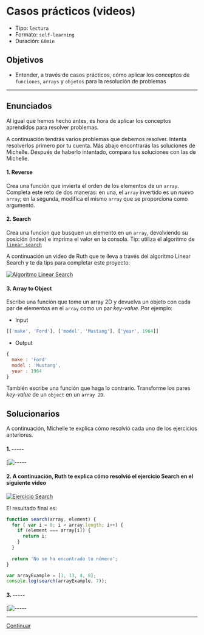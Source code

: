 # Casos prácticos (videos)
- Tipo: `lectura`
- Formato: `self-learning`
- Duración: `60min`

## Objetivos

- Entender, a través de casos prácticos, cómo aplicar los conceptos de `funciones`, `arrays` y `objetos` para la resolución de problemas

***

## Enunciados

Al igual que hemos hecho antes, es hora de aplicar los conceptos aprendidos para resolver problemas.

A continuación tendrás varios problemas que debemos resolver. Intenta resolverlos primero por tu cuenta. Más abajo encontrarás las soluciones de Michelle. Después de haberlo intentado, compara tus soluciones con las de Michelle.   

#### 1. Reverse
Crea una función que invierta el orden de los elementos de un `array`. Completa este reto de dos maneras: en una, el `array` invertido es un _nuevo_ `array`; en la segunda, modifica el mismo `array` que se proporciona como argumento.

#### 2. Search
Crea una funcion que busquen un elemento en un `array`, devolviendo su posición (index) e imprima el valor en la consola. Tip: utiliza el algoritmo de [`linear search`](https://en.wikipedia.org/wiki/Linear_search)

A continuación un video de Ruth que te lleva a través del algoritmo Linear Search y te da tips para completar este proyecto:

[![Algoritmo Linear Search](https://preview.ibb.co/e2z8SF/linear.jpg)](https://youtu.be/9bSxvExfFhc)


#### 3. Array to Object
Escribe una función que tome un array 2D y devuelva un objeto con cada par de elementos en el `array` como un par _key-value_.
Por ejemplo:
- Input
```js
[['make', 'Ford'], ['model', 'Mustang'], ['year', 1964]]
```
- Output
```js
{
  make : 'Ford'
  model : 'Mustang',
  year : 1964
}
```
También escribe una función que haga lo contrario. Transforme los pares _key-value_ de un `object` en un `array 2D`.

## Solucionarios

A continuación, Michelle te explica cómo resolvió cada uno de los ejercicios anteriores.  

#### 1. -----

[![-----]()

#### 2. A continuación, Ruth te explica cómo resolvió el ejercicio Search en el siguiente video

[![Ejercicio Search](https://preview.ibb.co/iFbcMa/search.jpg)](https://youtu.be/-d_YkeOgBN8)

El resultado final es:
```javascript
function search(array, element) {
  for ( var i = 0; i < array.length; i++) {
	if (element === array[i]) {
      return i;
    }
  }
	
  return 'No se ha encontrado tu número';
}

var arrayExample = [1, 13, 4, 8];
console.log(search(arrayExample, 7));
```

#### 3. -----

[![-----]()

***

[Continuar](09-quiz-1.md)
